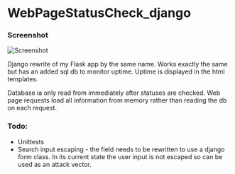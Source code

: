 # WebPageStatusCheck_django

### Screenshot

![Screenshot](https://s15.postimg.cc/yrd5czkez/IMG_0098.png "Screenshot")

Django rewrite of my Flask app by the same name. Works exactly the same but has an added sql db to monitor uptime. Uptime is displayed in the html templates.

Database ia only read from immediately after statuses are checked. Web page requests load all information from memory rather than reading the db on each request.

### Todo:
* Unittests
* Search input escaping - the field needs to be rewritten to use a django form class. In its current state the user input is not escaped so can be used as an attack vector.
